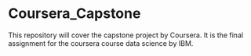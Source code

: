 # Coursera_Capstone
This repository will cover the capstone project by Coursera. It is the final assignment for the coursera course data science by IBM.

